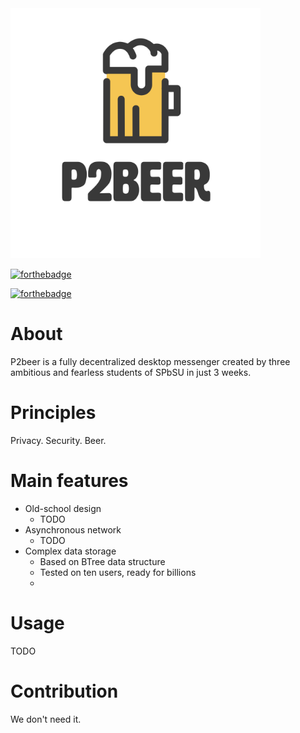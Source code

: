 <img src="images/real_logo.png" width="400" height="400"/>

[![forthebadge](https://forthebadge.com/images/badges/powered-by-energy-drinks.svg)](https://forthebadge.com)

[![forthebadge](https://forthebadge.com/images/badges/built-with-love.svg)](https://forthebadge.com)

# About

P2beer is a fully decentralized desktop messenger
created by three ambitious and fearless students of SPbSU in just 3 weeks.

# Principles
Privacy. Security. Beer.

# Main features
* Old-school design
    * TODO
* Asynchronous network
    * TODO
* Complex data storage
    * Based on BTree data structure
    * Tested on ten users, ready for billions
    * 

# Usage
TODO

# Contribution
We don't need it.
